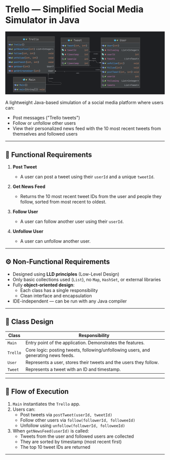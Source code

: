 # Trello — Simplified Social Media Simulator in Java

![Project FLow](https://github.com/code-walker-23/genspark-training-tasks/blob/main/milestone1/project-flow.png)


A lightweight Java-based simulation of a social media platform where users can:

- Post messages ("Trello tweets")
- Follow or unfollow other users
- View their personalized news feed with the 10 most recent tweets from themselves and followed users

---

## 📌 Functional Requirements

1. **Post Tweet**
   - A user can post a tweet using their `userId` and a unique `tweetId`.

2. **Get News Feed**
   - Returns the 10 most recent tweet IDs from the user and people they follow, sorted from most recent to oldest.

3. **Follow User**
   - A user can follow another user using their `userId`.

4. **Unfollow User**
   - A user can unfollow another user.

---

## ⚙️ Non-Functional Requirements

- Designed using **LLD principles** (Low-Level Design)
- Only basic collections used (`List`), no `Map`, `HashSet`, or external libraries
- Fully **object-oriented design**:
  - Each class has a single responsibility
  - Clean interface and encapsulation
- IDE-independent — can be run with any Java compiler

---

## 🧱 Class Design

| Class    | Responsibility |
|----------|----------------|
| `Main`   | Entry point of the application. Demonstrates the features. |
| `Trello` | Core logic: posting tweets, following/unfollowing users, and generating news feeds. |
| `User`   | Represents a user, stores their tweets and the users they follow. |
| `Tweet`  | Represents a tweet with an ID and timestamp. |

---

## 🔁 Flow of Execution

1. `Main` instantiates the `Trello` app.
2. Users can:
   - Post tweets via `postTweet(userId, tweetId)`
   - Follow other users via `follow(followerId, followeeId)`
   - Unfollow using `unfollow(followerId, followeeId)`
3. When `getNewsFeed(userId)` is called:
   - Tweets from the user and followed users are collected
   - They are sorted by timestamp (most recent first)
   - The top 10 tweet IDs are returned

---

